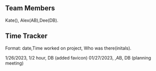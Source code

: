 ## Team Members
Kate(), Alex(AB),Dee(DB).

## Time Tracker
Format: date,Time worked on project, Who was there(initals).

1/26/2023, 1/2 hour, DB (added favicon)
01/27/2023, ,AB, DB (planning meeting)  

